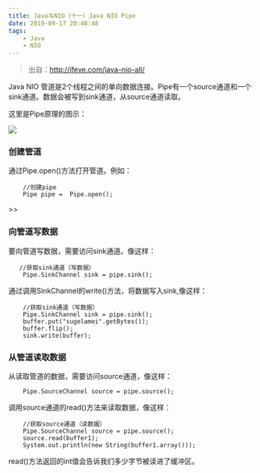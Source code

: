 ```yaml
---
title: Java与NIO（十一）Java NIO Pipe
date: 2019-09-17 20:48:48  
tags: 
    - Java 
    - NIO
---
```


> 出自：http://ifeve.com/java-nio-all/

Java NIO 管道是2个线程之间的单向数据连接。Pipe有一个source通道和一个sink通道。数据会被写到sink通道，从source通道读取。

这里是Pipe原理的图示：

![](/image/Java与NIO/pipe.png)


### 创建管道 ###

通过Pipe.open()方法打开管道。例如：


		//创建pipe
        Pipe pipe =  Pipe.open();
<!--more-->>>
### 向管道写数据 ###

要向管道写数据，需要访问sink通道。像这样：

       //获取sink通道（写数据）
        Pipe.SinkChannel sink = pipe.sink();

通过调用SinkChannel的write()方法，将数据写入sink,像这样：


		//获取sink通道（写数据）
        Pipe.SinkChannel sink = pipe.sink();
        buffer.put("sugelamei".getBytes());
        buffer.flip();
        sink.write(buffer);

### 从管道读取数据 ###

从读取管道的数据，需要访问source通道，像这样：

		Pipe.SourceChannel source = pipe.source();

调用source通道的read()方法来读取数据，像这样：

        //获取source通道（读数据）
        Pipe.SourceChannel source = pipe.source();
        source.read(buffer1);
        System.out.println(new String(buffer1.array()));

read()方法返回的int值会告诉我们多少字节被读进了缓冲区。